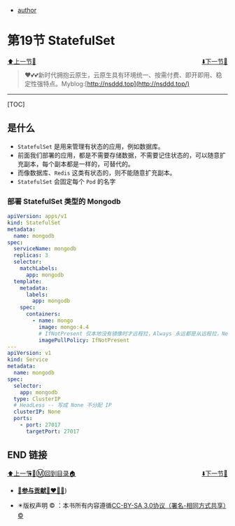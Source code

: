 + [author](http://nsddd.top)

# 第19节  StatefulSet

<div><a href = '18.md' style='float:left'>⬆️上一节🔗  </a><a href = '20.md' style='float: right'>  ⬇️下一节🔗</a></div>
<br>

> ❤️💕💕新时代拥抱云原生，云原生具有环境统一、按需付费、即开即用、稳定性强特点。Myblog:[http://nsddd.top](http://nsddd.top/)

---
[TOC]

## 是什么

+ `StatefulSet` 是用来管理有状态的应用，例如数据库。
+ 前面我们部署的应用，都是不需要存储数据，不需要记住状态的，可以随意扩充副本，每个副本都是一样的，可替代的。
+ 而像数据库、`Redis` 这类有状态的，则不能随意扩充副本。
+ `StatefulSet` 会固定每个 `Pod` 的名字

### 部署 StatefulSet 类型的 Mongodb

```yaml
apiVersion: apps/v1
kind: StatefulSet
metadata:
  name: mongodb
spec:
  serviceName: mongodb
  replicas: 3
  selector:
    matchLabels:
      app: mongodb
  template:
    metadata:
      labels:
        app: mongodb
    spec:
      containers:
        - name: mongo
          image: mongo:4.4
          # IfNotPresent 仅本地没有镜像时才远程拉，Always 永远都是从远程拉，Never 永远只用本地镜像，本地没有则报错
          imagePullPolicy: IfNotPresent
---
apiVersion: v1
kind: Service
metadata:
  name: mongodb
spec:
  selector:
    app: mongodb
  type: ClusterIP
  # HeadLess -- 写成 None 不分配 IP
  clusterIP: None
  ports:
    - port: 27017
      targetPort: 27017
```



## END 链接

<div><a href = '18.md' style='float:left'>⬆️上一节🔗  </a><a href = '20.md' style='float: right'>  ⬇️下一节🔗</a></div>

+ [Ⓜ️回到目录🏠](../README.md)

+ [**🫵参与贡献💞❤️‍🔥💖**](https://nsddd.top/archives/contributors))

+ ✴️版权声明 &copy; ：本书所有内容遵循[CC-BY-SA 3.0协议（署名-相同方式共享）&copy;](http://zh.wikipedia.org/wiki/Wikipedia:CC-by-sa-3.0协议文本) 

